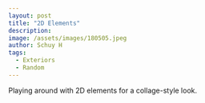 ```yaml
---
layout: post
title: "2D Elements"
description: 
image: /assets/images/180505.jpeg
author: Schuy H
tags: 
  - Exteriors
  - Random
---
```


Playing around with 2D elements for a collage-style look. 

<!--- Image examples: secondary, full width

![Placeholder](/assets/images/171208.jpeg)

![Placeholder](/assets/images/171208.jpeg#full) 

---> 
